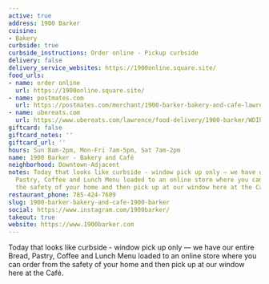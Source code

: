 ```yaml
---
active: true
address: 1900 Barker
cuisine:
- Bakery
curbside: true
curbside_instructions: Order online - Pickup curbside
delivery: false
delivery_service_websites: https://1900online.square.site/
food_urls:
- name: order online
  url: https://1900online.square.site/
- name: postmates.com
  url: https://postmates.com/merchant/1900-barker-bakery-and-cafe-lawrence
- name: ubereats.com
  url: https://www.ubereats.com/lawrence/food-delivery/1900-barker/WDIha4bmTTaVthSaRJoMpw
giftcard: false
giftcard_notes: ''
giftcard_url: ''
hours: Sun 8am-2pm, Mon-Fri 7am-5pm, Sat 7am-2pm
name: 1900 Barker - Bakery and Café
neighborhood: Downtown-Adjacent
notes: Today that looks like curbside - window pick up only — we have our entire Bread,
  Pastry, Coffee and Lunch Menu loaded to an online store where you can order from
  the safety of your home and then pick up at our window here at the Café.
restaurant_phone: 785-424-7609
slug: 1900-barker-bakery-and-cafe-1900-barker
social: https://www.instagram.com/1900barker/
takeout: true
website: https://www.1900barker.com
---
```


Today that looks like curbside - window pick up only — we have our entire Bread, Pastry, Coffee and Lunch Menu loaded to an online store where you can order from the safety of your home and then pick up at our window here at the Café.